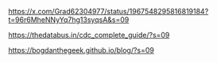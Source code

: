 https://x.com/Grad62304977/status/1967548295816819184?t=96r6MheNNyYq7hg13syqsA&s=09

https://thedatabus.in/cdc_complete_guide/?s=09

https://bogdanthegeek.github.io/blog/?s=09
